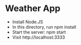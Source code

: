 # Weather App

* Install Node.JS
* In this directory, run npm install
* Start the server: npm start
* Visit http://localhost:3333